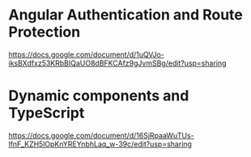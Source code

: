 # Angular Authentication and Route Protection

https://docs.google.com/document/d/1uQVJo-iksBXdfxz53KRbBIQaUO8dBFKCAfz9gJvmSBg/edit?usp=sharing

# Dynamic components and TypeScript

https://docs.google.com/document/d/16SjRpaaWuTUs-lfnF_KZH5lOpKnYREYnbhLaq_w-39c/edit?usp=sharing